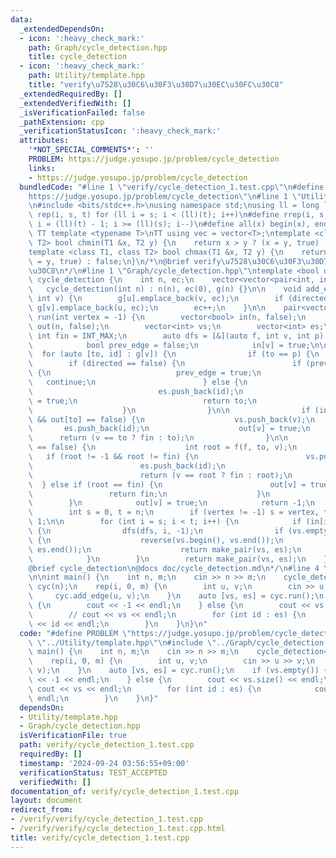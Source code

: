 ```yaml
---
data:
  _extendedDependsOn:
  - icon: ':heavy_check_mark:'
    path: Graph/cycle_detection.hpp
    title: cycle_detection
  - icon: ':heavy_check_mark:'
    path: Utility/template.hpp
    title: "verify\u7528\u30C6\u30F3\u30D7\u30EC\u30FC\u30C8"
  _extendedRequiredBy: []
  _extendedVerifiedWith: []
  _isVerificationFailed: false
  _pathExtension: cpp
  _verificationStatusIcon: ':heavy_check_mark:'
  attributes:
    '*NOT_SPECIAL_COMMENTS*': ''
    PROBLEM: https://judge.yosupo.jp/problem/cycle_detection
    links:
    - https://judge.yosupo.jp/problem/cycle_detection
  bundledCode: "#line 1 \"verify/cycle_detection_1.test.cpp\"\n#define PROBLEM \"\
    https://judge.yosupo.jp/problem/cycle_detection\"\n#line 1 \"Utility/template.hpp\"\
    \n#include <bits/stdc++.h>\nusing namespace std;\nusing ll = long long;\n#define\
    \ rep(i, s, t) for (ll i = s; i < (ll)(t); i++)\n#define rrep(i, s, t) for (ll\
    \ i = (ll)(t) - 1; i >= (ll)(s); i--)\n#define all(x) begin(x), end(x)\n\n#define\
    \ TT template <typename T>\nTT using vec = vector<T>;\ntemplate <class T1, class\
    \ T2> bool chmin(T1 &x, T2 y) {\n    return x > y ? (x = y, true) : false;\n}\n\
    template <class T1, class T2> bool chmax(T1 &x, T2 y) {\n    return x < y ? (x\
    \ = y, true) : false;\n}\n/*\n@brief verify\u7528\u30C6\u30F3\u30D7\u30EC\u30FC\
    \u30C8\n*/\n#line 1 \"Graph/cycle_detection.hpp\"\ntemplate <bool directed> struct\
    \ cycle_detection {\n    int n, ec;\n    vector<vector<pair<int, int>>> g;\n \
    \   cycle_detection(int n) : n(n), ec(0), g(n) {}\n\n    void add_edge(int u,\
    \ int v) {\n        g[u].emplace_back(v, ec);\n        if (directed == false)\
    \ g[v].emplace_back(u, ec);\n        ec++;\n    }\n\n    pair<vector<int>, vector<int>>\
    \ run(int vertex = -1) {\n        vector<bool> in(n, false);\n        vector<bool>\
    \ out(n, false);\n        vector<int> vs;\n        vector<int> es;\n        const\
    \ int fin = INT_MAX;\n        auto dfs = [&](auto f, int v, int p) -> int {\n\
    \            bool prev_edge = false;\n            in[v] = true;\n\n          \
    \  for (auto [to, id] : g[v]) {\n                if (to == p) {\n            \
    \        if (directed == false) {\n                        if (prev_edge == false)\
    \ {\n                            prev_edge = true;\n                         \
    \   continue;\n                        } else {\n                            vs.push_back(v);\n\
    \                            es.push_back(id);\n                            out[v]\
    \ = true;\n                            return to;\n                        }\n\
    \                    }\n                }\n\n                if (in[to] == true\
    \ && out[to] == false) {\n                    vs.push_back(v);\n             \
    \       es.push_back(id);\n                    out[v] = true;\n              \
    \      return (v == to ? fin : to);\n                }\n\n                if (in[to]\
    \ == false) {\n                    int root = f(f, to, v);\n                 \
    \   if (root != -1 && root != fin) {\n                        vs.push_back(v);\n\
    \                        es.push_back(id);\n                        out[v] = true;\n\
    \                        return (v == root ? fin : root);\n                  \
    \  } else if (root == fin) {\n                        out[v] = true;\n       \
    \                 return fin;\n                    }\n                }\n    \
    \        }\n            out[v] = true;\n            return -1;\n        };\n\n\
    \        int s = 0, t = n;\n        if (vertex != -1) s = vertex, t = vertex +\
    \ 1;\n\n        for (int i = s; i < t; i++) {\n            if (in[i] == false)\
    \ {\n                dfs(dfs, i, -1);\n                if (vs.empty() == false)\
    \ {\n                    reverse(vs.begin(), vs.end());\n                    reverse(es.begin(),\
    \ es.end());\n                    return make_pair(vs, es);\n                }\n\
    \            }\n        }\n        return make_pair(vs, es);\n    }\n};\n/*\n\
    @brief cycle_detection\n@docs doc/cycle_detection.md\n*/\n#line 4 \"verify/cycle_detection_1.test.cpp\"\
    \n\nint main() {\n    int n, m;\n    cin >> n >> m;\n    cycle_detection<true>\
    \ cyc(n);\n    rep(i, 0, m) {\n        int u, v;\n        cin >> u >> v;\n   \
    \     cyc.add_edge(u, v);\n    }\n    auto [vs, es] = cyc.run();\n    if (vs.empty())\
    \ {\n        cout << -1 << endl;\n    } else {\n        cout << vs.size() << endl;\n\
    \        // cout << vs << endl;\n        for (int id : es) {\n            cout\
    \ << id << endl;\n        }\n    }\n}\n"
  code: "#define PROBLEM \"https://judge.yosupo.jp/problem/cycle_detection\"\n#include\
    \ \"../Utility/template.hpp\"\n#include \"../Graph/cycle_detection.hpp\"\n\nint\
    \ main() {\n    int n, m;\n    cin >> n >> m;\n    cycle_detection<true> cyc(n);\n\
    \    rep(i, 0, m) {\n        int u, v;\n        cin >> u >> v;\n        cyc.add_edge(u,\
    \ v);\n    }\n    auto [vs, es] = cyc.run();\n    if (vs.empty()) {\n        cout\
    \ << -1 << endl;\n    } else {\n        cout << vs.size() << endl;\n        //\
    \ cout << vs << endl;\n        for (int id : es) {\n            cout << id <<\
    \ endl;\n        }\n    }\n}"
  dependsOn:
  - Utility/template.hpp
  - Graph/cycle_detection.hpp
  isVerificationFile: true
  path: verify/cycle_detection_1.test.cpp
  requiredBy: []
  timestamp: '2024-09-24 03:56:55+09:00'
  verificationStatus: TEST_ACCEPTED
  verifiedWith: []
documentation_of: verify/cycle_detection_1.test.cpp
layout: document
redirect_from:
- /verify/verify/cycle_detection_1.test.cpp
- /verify/verify/cycle_detection_1.test.cpp.html
title: verify/cycle_detection_1.test.cpp
---
```

